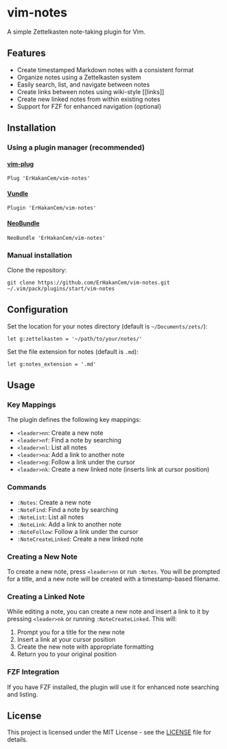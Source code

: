 # vim-notes

A simple Zettelkasten note-taking plugin for Vim.

## Features

- Create timestamped Markdown notes with a consistent format
- Organize notes using a Zettelkasten system
- Easily search, list, and navigate between notes
- Create links between notes using wiki-style [[links]]
- Create new linked notes from within existing notes
- Support for FZF for enhanced navigation (optional)

## Installation

### Using a plugin manager (recommended)

#### [vim-plug](https://github.com/junegunn/vim-plug)

```vim
Plug 'ErHakanCem/vim-notes'
```

#### [Vundle](https://github.com/VundleVim/Vundle.vim)

```vim
Plugin 'ErHakanCem/vim-notes'
```

#### [NeoBundle](https://github.com/Shougo/neobundle.vim)

```vim
NeoBundle 'ErHakanCem/vim-notes'
```

### Manual installation

Clone the repository:

```
git clone https://github.com/ErHakanCem/vim-notes.git ~/.vim/pack/plugins/start/vim-notes
```

## Configuration

Set the location for your notes directory (default is `~/Documents/zets/`):

```vim
let g:zettelkasten = '~/path/to/your/notes/'
```

Set the file extension for notes (default is `.md`):

```vim
let g:notes_extension = '.md'
```

## Usage

### Key Mappings

The plugin defines the following key mappings:

- `<leader>nn`: Create a new note
- `<leader>nf`: Find a note by searching
- `<leader>nl`: List all notes
- `<leader>na`: Add a link to another note
- `<leader>ng`: Follow a link under the cursor
- `<leader>nk`: Create a new linked note (inserts link at cursor position)

### Commands

- `:Notes`: Create a new note
- `:NoteFind`: Find a note by searching
- `:NoteList`: List all notes
- `:NoteLink`: Add a link to another note
- `:NoteFollow`: Follow a link under the cursor
- `:NoteCreateLinked`: Create a new linked note

### Creating a New Note

To create a new note, press `<leader>nn` or run `:Notes`. You will be prompted for a title, and a new note will be created with a timestamp-based filename.

### Creating a Linked Note

While editing a note, you can create a new note and insert a link to it by pressing `<leader>nk` or running `:NoteCreateLinked`. This will:

1. Prompt you for a title for the new note
2. Insert a link at your cursor position
3. Create the new note with appropriate formatting
4. Return you to your original position

### FZF Integration

If you have FZF installed, the plugin will use it for enhanced note searching and listing.

## License

This project is licensed under the MIT License - see the [LICENSE](LICENSE) file for details.

